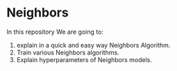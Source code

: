 # Neighbors

In this repository We are going to:

1. explain in a quick and easy way Neighbors Algorithm.
2. Train various Neighbors algorithms.
3. Explain hyperparameters of Neighbors models.
